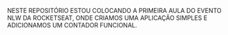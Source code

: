 

NESTE REPOSITÓRIO ESTOU COLOCANDO A PRIMEIRA AULA DO EVENTO NLW DA ROCKETSEAT, ONDE CRIAMOS UMA APLICAÇÃO SIMPLES E ADICIONAMOS UM CONTADOR FUNCIONAL.

